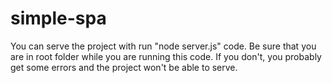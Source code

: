 # simple-spa
You can serve the project with run "node server.js" code. Be sure that you are in root folder while you are running this code. If you don't, you probably get some errors and the project won't be able to serve.